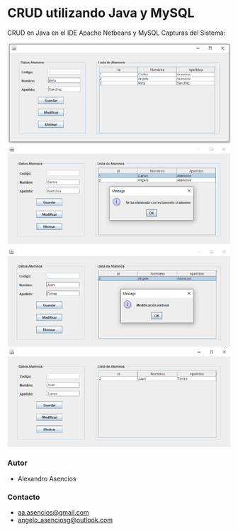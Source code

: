 # CRUD utilizando Java y MySQL

CRUD en Java en el IDE Apache Netbeans y MySQL
Capturas del Sistema:

![Imagen del sistema](./img/img1.png)
![Imagen del sistema](./img/img2.png)
![Imagen del sistema](./img/img3.png)
![Imagen del sistema](./img/img4.png)

### Autor
- Alexandro Asencios

### Contacto
- [aa.asencios@gmail.com](mailto:aa.asenciosg@gmail.com)
- [angelo_asenciosg@outlook.com](mailto:angelo_asenciosg@outlook.com)
